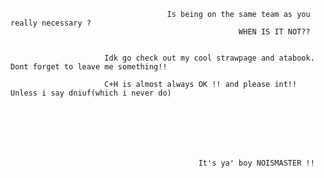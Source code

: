                                        Is being on the same team as you really necessary ?
                                                       WHEN IS IT NOT??

                   
                         Idk go check out my cool strawpage and atabook. Dont forget to leave me something!!

                         C+H is almost always OK !! and please int!! Unless i say dniuf(which i never do)



                      



                                              It's ya' boy NOISMASTER !!

